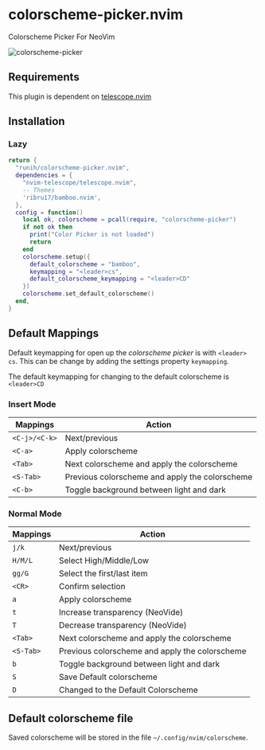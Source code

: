 # colorscheme-picker.nvim

Colorscheme Picker For NeoVim

![colorscheme-picker](https://github.com/runih/colorscheme-picker.nvim/assets/17590245/2a9a251a-0448-45a2-9ec2-d28b471e93ff)

## Requirements

This plugin is dependent on [telescope.nvim](https://github.com/nvim-telescope/telescope.nvim)

## Installation

### Lazy

```lua
return {
  "runih/colorscheme-picker.nvim",
  dependencies = {
    "nvim-telescope/telescope.nvim",
    -- Themes
    'ribru17/bamboo.nvim',
  },
  config = function()
    local ok, colorscheme = pcall(require, "colorscheme-picker")
    if not ok then
      print("Color Picker is not loaded")
      return
    end
    colorscheme.setup({
      default_colorscheme = "bamboo",
      keymapping = "<leader>cs",
      default_colorscheme_keymapping = "<leader>CD"
    })
    colorscheme.set_default_colorscheme()
  end,
}
```

## Default Mappings

Default keymapping for open up the _colorscheme picker_ is with `<leader> cs`. This can be change by adding the settings property `keymapping`.

The default keymapping for changing to the default colorscheme is `<leader>CD`


### Insert Mode

| Mappings      | Action                                         |
| ------------- | ---------------------------------------------- |
| `<C-j>/<C-k>` | Next/previous                                  |
| `<C-a>`       | Apply colorscheme                              |
| `<Tab>`       | Next colorscheme and apply the colorscheme     |
| `<S-Tab>`     | Previous colorscheme and apply the colorscheme |
| `<C-b>`       | Toggle background between light and dark       |

### Normal Mode

| Mappings  | Action                                         |
| --------- | ---------------------------------------------- |
| `j/k`     | Next/previous                                  |
| `H/M/L`   | Select High/Middle/Low                         |
| `gg/G`    | Select the first/last item                     |
| `<CR>`    | Confirm selection                              |
| `a`       | Apply colorscheme                              |
| `t`       | Increase transparency (NeoVide)                |
| `T`       | Decrease transparency (NeoVide)                |
| `<Tab>`   | Next colorscheme and apply the colorscheme     |
| `<S-Tab>` | Previous colorscheme and apply the colorscheme |
| `b`       | Toggle background between light and dark       |
| `S`       | Save Default colorscheme                       |
| `D`       | Changed to the Default Colorscheme             |

## Default colorscheme file

Saved colorscheme will be stored in the file `~/.config/nvim/colorscheme`.
